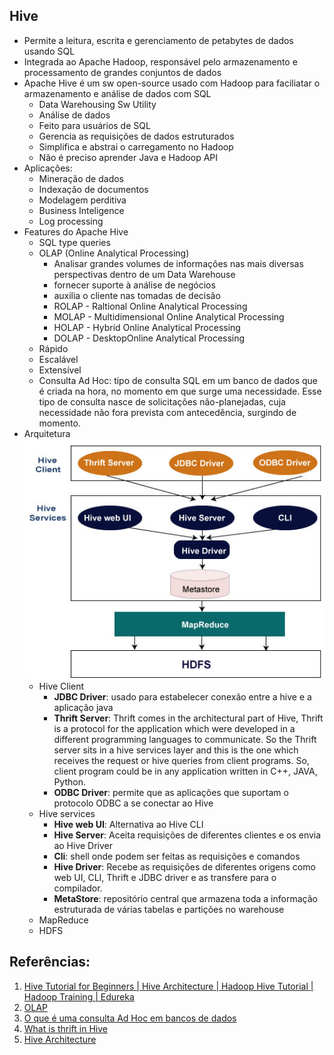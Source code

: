 ## Hive

- Permite a leitura, escrita e gerenciamento de petabytes de dados usando SQL
- Integrada ao Apache Hadoop, responsável pelo armazenamento e processamento de grandes conjuntos de dados
- Apache Hive é um sw open-source usado com Hadoop para faciliatar o armazenamento e análise de dados com SQL
  - Data Warehousing Sw Utility
  - Análise de dados
  - Feito para usuários de SQL
  - Gerencia as requisições de dados estruturados
  - Simplifica e abstrai o carregamento no Hadoop
  - Não é preciso aprender Java e Hadoop API
- Aplicações:
  - Mineração de dados 
  - Indexação de documentos
  - Modelagem perditiva
  - Business Inteligence
  - Log processing
- Features do Apache Hive
  - SQL type queries
  - OLAP (Online Analytical Processing)
    - Analisar grandes volumes de informações nas mais diversas perspectivas dentro de um Data Warehouse
    - fornecer suporte à análise de negócios
    - auxilia o cliente nas tomadas de decisão
    - ROLAP - Raltional Online Analytical Processing
    - MOLAP - Multidimensional Online Analytical Processing
    - HOLAP - Hybrid Online Analytical Processing
    - DOLAP - DesktopOnline Analytical Processing
  - Rápido
  - Escalável
  - Extensível
  - Consulta Ad Hoc: tipo de consulta SQL em um banco de dados que é criada na hora, no momento em que surge uma necessidade. Esse tipo de consulta nasce de solicitações não-planejadas, cuja necessidade não fora prevista com antecedência, surgindo de momento.
- Arquitetura
  ![Hive Architecture](hive-architecture.jpg)
  - Hive Client
    - **JDBC Driver**: usado para estabelecer conexão entre a hive e a aplicação java
    - **Thrift Server**: Thrift comes in the architectural part of Hive, Thrift is a protocol for the application which were developed in a different programming languages to communicate. So the Thrift server sits in a hive services layer and this is the one which receives the request or hive queries from client programs. So, client program could be in any application written in C++, JAVA, Python.    
    - **ODBC Driver**: permite que as aplicações que suportam o protocolo ODBC a se conectar ao Hive
  - Hive services
    - **Hive web UI**: Alternativa ao Hive CLI
    - **Hive Server**: Aceita requisições de diferentes clientes e os envia ao Hive Driver
    - **Cli**: shell onde podem ser feitas as requisições e comandos
    - **Hive Driver**: Recebe as requisições de diferentes origens como web UI, CLI, Thrift e JDBC driver e as transfere para o compilador.
    - **MetaStore**: repositório central que armazena toda a informação estruturada de várias tabelas e partições no warehouse
  - MapReduce
  - HDFS



## Referências:

1. [Hive Tutorial for Beginners | Hive Architecture | Hadoop Hive Tutorial | Hadoop Training | Edureka](https://www.youtube.com/watch?v=S0i4NX1vlCU)
2. [OLAP](https://www.youtube.com/watch?v=ZXQSuKUfY0Y)
3. [O que é uma consulta Ad Hoc em bancos de dados](http://www.bosontreinamentos.com.br/bancos-de-dados/o-que-e-uma-consulta-ad-hoc-em-bancos-de-dados/)
4. [What is thrift in Hive](https://www.edureka.co/community/46070/what-is-thrift-in-hive#:~:text=Thrift%20comes%20in%20the%20architectural,hive%20queries%20from%20client%20programs.)
5. [Hive Architecture](https://www.javatpoint.com/hive-architecture)

